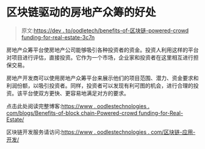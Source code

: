# 区块链驱动的房地产众筹的好处

> 原文:[https://dev . to/oodletech/benefits-of-区块链-powered-crowd funding-for-real-estate-3c7n](https://dev.to/oodlestech/benefits-of-blockchain-powered-crowdfunding-for-real-estate-3c7n)

房地产众筹平台使房地产公司能够吸引各种投资者的资金。投资人利用这样的平台对项目进行评估，直接投资。它作为一个市场，企业家和投资者在这里相互进行担保交易。

房地产开发商可以使用房地产众筹平台来展示他们的项目范围、潜力、资金要求和利润份额，以吸引投资者。同样，投资者可以发现有利可图的机会，进行合理的投资。该平台使双方更快、更容易地满足对方的要求。

点击此处阅读完整博客:[https://www . oodlestechnologies . com/blogs/Benefits-of-block chain-Powered-crowd funding-for-Real-Estate/](https://www.oodlestechnologies.com/blogs/Benefits-of-Blockchain-Powered-Crowdfunding-for-Real-Estate/)

区块链开发服务请访问:[https://www . oodlestechnologies . com/区块链-应用-开发/](https://www.oodlestechnologies.com/blockchain-applications-development/)